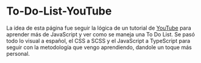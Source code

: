 # To-Do-List-YouTube

La idea de esta página fue seguir la lógica de un tutorial de <a href="https://www.youtube.com/watch?v=b8sUhU_eq3g&ab_channel=Catalin%27sTechCatalin%27sTech">YouTube<a> para aprender más de JavaScript y ver como se maneja una To Do List. Se pasó todo lo visual a español, el CSS a SCSS y el JavaScript a TypeScript para seguir con la metodología que vengo aprendiendo, dandole un toque más personal.
